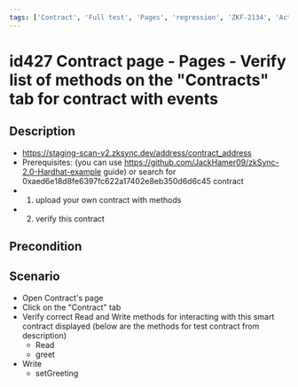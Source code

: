 ```yaml
---
tags: ['Contract', 'Full test', 'Pages', 'regression', 'ZKF-2134', 'Active']
---
```


# id427 Contract page - Pages - Verify list of methods on the "Contracts" tab for contract with events

## Description
  - https://staging-scan-v2.zksync.dev/address/contract_address
  - Prerequisites: (you can use https://github.com/JackHamer09/zkSync-2.0-Hardhat-example guide) or search for 0xaed6e18d8fe6397fc622a17402e8eb350d6d6c45 contract
  - 1. upload your own contract with methods
  - 2. verify this contract

## Precondition


## Scenario
- Open Contract's page
- Click on the "Contract" tab
- Verify correct Read and Write methods for interacting with this smart contract displayed (below are the methods for test contract from description)
    - Read
    - greet
- Write
    - setGreeting
